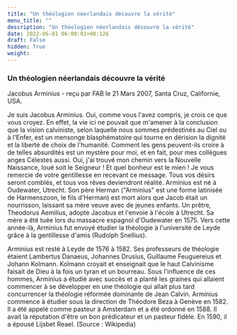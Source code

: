 ```yaml
---
title: "Un théologien néerlandais découvre la vérité"
menu_title: ""
description: "Un théologien néerlandais découvre la vérité"
date: 2022-06-01 06:00:01+00:126
draft: False
hidden: True
weight:
---
```

### Un théologien néerlandais découvre la vérité

Jacobus Arminius - reçu par FAB le 21 Mars 2007, Santa Cruz, Californie, USA.

Je suis Jacobus Arminius.
Oui, comme vous l'avez compris, je crois ce que vous croyez. En effet, la vie ici ne pouvait que m'amener à la conclusion que la vision calviniste, selon laquelle nous sommes prédestinés au Ciel ou à l'Enfer, est un mensonge blasphématoire qui tourne en dérision la dignité et la liberté de choix de l'humanité. Comment les gens peuvent-ils croire à de telles absurdités est un mystère pour moi, et en fait, pour mes collègues anges Célestes aussi. Oui, j'ai trouvé mon chemin vers la Nouvelle Naissance, loué soit le Seigneur ! Et quel bonheur est le mien !
Je vous remercie de votre gentillesse en recevant ce message. Tous vos désirs seront comblés, et tous vos rêves deviendront réalité.
Arminius est né à Oudewater, Utrecht. Son père Herman ("Arminius" est une forme latinisée de Harmenszoon, le fils d'Herman) est mort alors que Jacob était un nourrisson, laissant sa mère veuve avec de jeunes enfants. Un prêtre, Theodorus Aemilius, adopte Jacobus et l'envoie à l'école à Utrecht. Sa mère a été tuée lors du massacre espagnol d'Oudewater en 1575. Vers cette année-là, Arminius fut envoyé étudier la théologie à l'université de Leyde grâce à la gentillesse d'amis (Rudolph Snellius).

Arminius est resté à Leyde de 1576 à 1582. Ses professeurs de théologie étaient Lambertus Danaeus, Johannes Drusius, Guillaume Feuguereius et Johann Kolmann. Kolmann croyait et enseignait que le haut Calvinisme faisait de Dieu à la fois un tyran et un bourreau. Sous l'influence de ces hommes, Arminius a étudié avec succès et a planté les graines qui allaient commencer à se développer en une théologie qui allait plus tard concurrencer la théologie réformée dominante de Jean Calvin. Arminius commence à étudier sous la direction de Théodore Beza à Genève en 1582. Il a été appelé comme pasteur à Amsterdam et a été ordonné en 1588. Il avait la réputation d'être un bon prédicateur et un pasteur fidèle. En 1590, il a épousé Lijsbet Reael. (Source : Wikipedia)